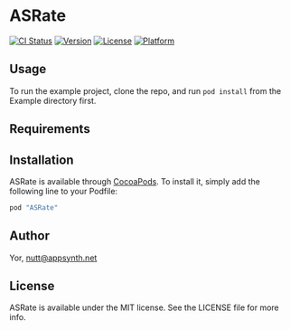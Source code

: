 # ASRate

[![CI Status](http://img.shields.io/travis/Yor/ASRate.svg?style=flat)](https://travis-ci.org/Yor/ASRate)
[![Version](https://img.shields.io/cocoapods/v/ASRate.svg?style=flat)](http://cocoapods.org/pods/ASRate)
[![License](https://img.shields.io/cocoapods/l/ASRate.svg?style=flat)](http://cocoapods.org/pods/ASRate)
[![Platform](https://img.shields.io/cocoapods/p/ASRate.svg?style=flat)](http://cocoapods.org/pods/ASRate)

## Usage

To run the example project, clone the repo, and run `pod install` from the Example directory first.

## Requirements

## Installation

ASRate is available through [CocoaPods](http://cocoapods.org). To install
it, simply add the following line to your Podfile:

```ruby
pod "ASRate"
```

## Author

Yor, nutt@appsynth.net

## License

ASRate is available under the MIT license. See the LICENSE file for more info.
